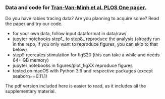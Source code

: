 ### Data and code for [Tran-Van-Minh et al. PLOS One paper.](https://journals.plos.org/plosone/article?id=10.1371/journal.pone.0278053)

Do you have rabies tracing data? Are you planning to acquire some? Read the paper and try our code. 

- for your own data, follow input dataformat in data/raw/
- jupyter notebooks step1_ to step8_ reproduce the analysis (already run in the repo, if you only want to reproduce figures, you can skip to that below)
- step9 recreates stimulation for figS20 (this can take a while and needs 64+ GB memory)
- jupyter notebooks in figures/plot_figXX reproduce figures
- tested on macOS with Python 3.9 and respective packages (except seaborn==0.11.1)

The pdf version included here is easier to read, as it includes all the supplementary material. 
